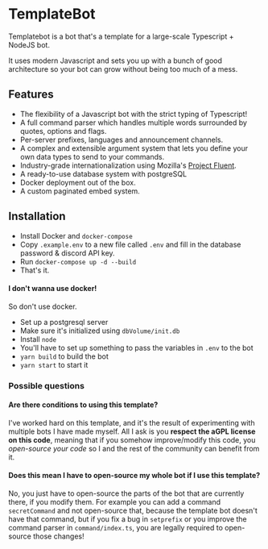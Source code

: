 # TemplateBot
Templatebot is a bot that's a template for a large-scale Typescript + NodeJS bot.

It uses modern Javascript and sets you up with a bunch of good architecture so your bot can grow without being too much of a mess.

## Features
- The flexibility of a Javascript bot with the strict typing of Typescript!
- A full command parser which handles multiple words surrounded by quotes, options and flags.
- Per-server prefixes, languages and announcement channels.
- A complex and extensible argument system that lets you define your own data types to send to your commands.
- Industry-grade internationalization using Mozilla's [Project Fluent](https://www.projectfluent.org/play/).
- A ready-to-use database system with postgreSQL
- Docker deployment out of the box.
- A custom paginated embed system.

## Installation

- Install Docker and `docker-compose`
- Copy `.example.env` to a new file called `.env` and fill in the database password & discord API key.
- Run `docker-compose up -d --build`
- That's it.

#### I don't wanna use docker!

So don't use docker.
- Set up a postgresql server
- Make sure it's initialized using `dbVolume/init.db`
- Install `node`
- You'll have to set up something to pass the variables in `.env` to the bot
- `yarn build` to build the bot
- `yarn start` to start it

### Possible questions

#### Are there conditions to using this template?
I've worked hard on this template, and it's the result of experimenting with multiple bots I have made myself. All I ask is you **respect the aGPL license on this code**, meaning that if you somehow improve/modify this code, you *open-source your code* so I and the rest of the community can benefit from it.

#### Does this mean I have to open-source my whole bot if I use this template?
No, you just have to open-source the parts of the bot that are currently there, if you modify them. For example you can add a command `secretCommand` and not open-source that, because the template bot doesn't have that command, but if you fix a bug in `setprefix` or you improve the command parser in `command/index.ts`, you are legally required to open-source those changes!